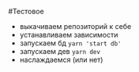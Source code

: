 #Тестовое

- выкачиваем репозиторий к себе
- устанавливаем зависимости
- запускаем бд `yarn 'start db'`
- запускаем дев `yarn dev`
- наслаждаемся (или нет)
